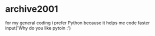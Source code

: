 # archive2001
for my general coding
i prefer Python because it helps me code faster
input('Why do you like pytoin :')
